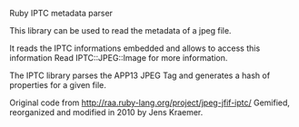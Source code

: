 Ruby IPTC metadata parser

This library can be used to read the metadata of a jpeg file.
 
It reads the IPTC informations embedded and allows to access this information
Read IPTC::JPEG::Image for more information.

The IPTC library parses the APP13 JPEG Tag and generates a hash of properties for a given file.

Original code from http://raa.ruby-lang.org/project/jpeg-jfif-iptc/
Gemified, reorganized and modified in 2010 by Jens Kraemer.